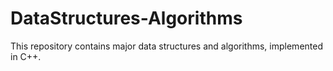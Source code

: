 # DataStructures-Algorithms
This repository contains major data structures and algorithms, implemented in C++.

